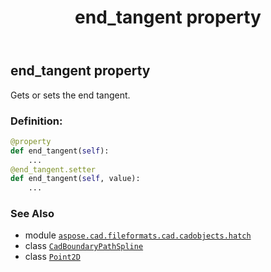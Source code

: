 ﻿---
title: end_tangent property
second_title: Aspose.CAD for Python via .NET API References
description: 
type: docs
weight: 70
url: /python-net/aspose.cad.fileformats.cad.cadobjects.hatch/cadboundarypathspline/end_tangent/
is_root: false
---

## end_tangent property


Gets or sets the end tangent.
### Definition:
```python
@property
def end_tangent(self):
    ...
@end_tangent.setter
def end_tangent(self, value):
    ...
```

### See Also
* module [`aspose.cad.fileformats.cad.cadobjects.hatch`](../../)
* class [`CadBoundaryPathSpline`](/cad/python-net/aspose.cad.fileformats.cad.cadobjects.hatch/cadboundarypathspline)
* class [`Point2D`](/cad/python-net/aspose.cad.primitives/point2d)
